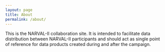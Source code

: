 ```yaml
---
layout: page
title: About
permalink: /about/
---
```


This is the NARVAL-II collaboration site. It is intended to facilitate data distribution between NARVAL-II participants and should act as single point of reference for data products created during and after the campaign.
